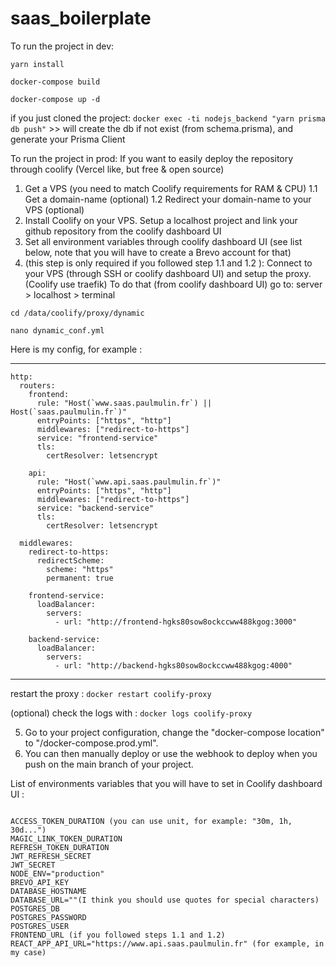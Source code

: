 # saas_boilerplate

To run the project in dev:

``yarn install``

``docker-compose build``

``docker-compose up -d``

if you just cloned the project: 
``docker exec -ti nodejs_backend "yarn prisma db push"`` >> will create the db if not exist (from schema.prisma), and generate your Prisma Client

To run the project in prod:
If you want to easily deploy the repository through coolify (Vercel like, but free & open source)

1. Get a VPS (you need to match Coolify requirements for RAM & CPU)
1.1 Get a domain-name (optional)
1.2 Redirect your domain-name to your VPS (optional)
2. Install Coolify on your VPS. Setup a localhost project and link your github repository from the coolify dashboard UI
3. Set all environment variables through coolify dashboard UI (see list below, note that you will have to create a Brevo account for that)
4. (this step is only required if you followed step 1.1 and 1.2 ):
Connect to your VPS (through SSH or coolify dashboard UI) and setup the proxy. (Coolify use traefik)
To do that (from coolify dashboard UI) go to: server > localhost > terminal

``cd /data/coolify/proxy/dynamic``

``nano dynamic_conf.yml``

Here is my config, for example :
__________________________________________________________________________________
````
http:
  routers:
    frontend:
      rule: "Host(`www.saas.paulmulin.fr`) || Host(`saas.paulmulin.fr`)"
      entryPoints: ["https", "http"]
      middlewares: ["redirect-to-https"]
      service: "frontend-service"
      tls:
        certResolver: letsencrypt

    api:
      rule: "Host(`www.api.saas.paulmulin.fr`)"
      entryPoints: ["https", "http"]
      middlewares: ["redirect-to-https"]
      service: "backend-service"
      tls:
        certResolver: letsencrypt

  middlewares:
    redirect-to-https:
      redirectScheme:
        scheme: "https"
        permanent: true

    frontend-service:
      loadBalancer:
        servers:
          - url: "http://frontend-hgks80sow8ockccww488kgog:3000"

    backend-service:
      loadBalancer:
        servers:
          - url: "http://backend-hgks80sow8ockccww488kgog:4000"
````

_____________________________________________________________________________

restart the proxy :
``docker restart coolify-proxy``

(optional) check the logs with : ``docker logs coolify-proxy``

5. Go to your project configuration, change the "docker-compose location" to "/docker-compose.prod.yml".
6. You can then manually deploy or use the webhook to deploy when you push on the main branch of your project.

List of environments variables that you will have to set in Coolify dashboard UI :

````

ACCESS_TOKEN_DURATION (you can use unit, for example: "30m, 1h, 30d...") 
MAGIC_LINK_TOKEN_DURATION
REFRESH_TOKEN_DURATION
JWT_REFRESH_SECRET
JWT_SECRET
NODE_ENV="production"
BREVO_API_KEY
DATABASE_HOSTNAME
DATABASE_URL=""(I think you should use quotes for special characters)
POSTGRES_DB
POSTGRES_PASSWORD
POSTGRES_USER
FRONTEND_URL (if you followed steps 1.1 and 1.2)
REACT_APP_API_URL="https://www.api.saas.paulmulin.fr" (for example, in my case)
````
